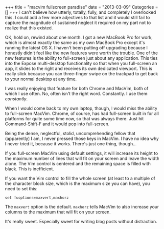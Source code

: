 +++
title = "macvim fullscreen paradise"
date = "2013-03-09"
Categories = []
+++
I can't believe how utterly, totally, fully, and completely I overlooked this. 
I could add a few more adjectives to that list and it would still fail to 
capture the magnitude of sustained neglect it required on my part not to 
realize that this existed.<!--more-->

OK, hold on, rewind about one month. I got a new MacBook Pro for work, which 
is almost exactly the same as my own MacBook Pro except it's running the 
latest OS X. I haven't been putting off upgrading because I honestly didn't 
feel like the new features were worth the trouble. One of the new features is 
the ability to full-screen just about any application. This ties into the 
Expose multi-desktop functionality so that when you full-screen an app, it 
slides to the right and receives its own dedicated viewport. This is really 
slick because you can three-finger swipe on the trackpad to get back to your 
normal desktop at any time.

I was really enjoying that feature for both Chrome and MacVim, both of which I 
use often. No, often isn't the right word. Constantly. I use them 
*constantly*.

When I would come back to my own laptop, though, I would miss the ability to 
full-screen MacVim. Chrome, of course, has had full-screen built in for all 
platforms for quite some time now, so that was always there. Just hit 
Command-Shift-F and it would pop into full-screen.

Being the dense, neglectful, stolid, uncomprehending fellow that (apparently) 
I am, I never pressed those keys in MacVim. I have no idea why I never tried 
it, because it works. There's just one thing, though...

If you full-screen MacVim using default settings, it will increase its height 
to the maximum number of lines that will fit on your screen and leave the 
width alone. The Vim control is centered and the remaining space is filled 
with black. This is inefficient.

If you want the Vim control to fill the whole screen (at least to a multiple 
of the character block size, which is the maximum size you can have), you need 
to set this:

```
set fuoptions=maxvert,maxhorz
```

The `maxvert` option is the default. `maxhorz` tells MacVim to also increase 
your columns to the maximum that will fit on your screen.

It's really sweet. Especially sweet for writing blog posts without 
distraction.
